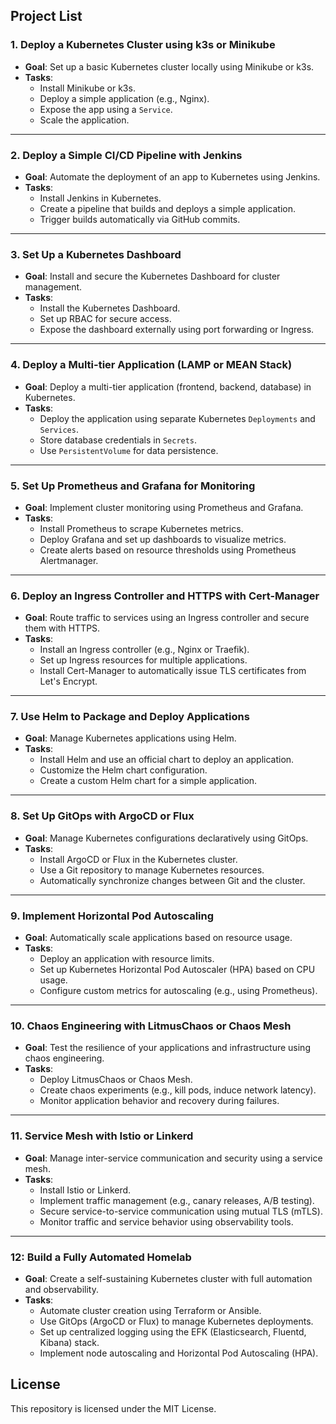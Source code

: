 
## Project List

### 1. Deploy a Kubernetes Cluster using k3s or Minikube
- **Goal**: Set up a basic Kubernetes cluster locally using Minikube or k3s.
- **Tasks**:
  - Install Minikube or k3s.
  - Deploy a simple application (e.g., Nginx).
  - Expose the app using a `Service`.
  - Scale the application.

---

### 2. Deploy a Simple CI/CD Pipeline with Jenkins
- **Goal**: Automate the deployment of an app to Kubernetes using Jenkins.
- **Tasks**:
  - Install Jenkins in Kubernetes.
  - Create a pipeline that builds and deploys a simple application.
  - Trigger builds automatically via GitHub commits.

---

### 3. Set Up a Kubernetes Dashboard
- **Goal**: Install and secure the Kubernetes Dashboard for cluster management.
- **Tasks**:
  - Install the Kubernetes Dashboard.
  - Set up RBAC for secure access.
  - Expose the dashboard externally using port forwarding or Ingress.

---

### 4. Deploy a Multi-tier Application (LAMP or MEAN Stack)
- **Goal**: Deploy a multi-tier application (frontend, backend, database) in Kubernetes.
- **Tasks**:
  - Deploy the application using separate Kubernetes `Deployments` and `Services`.
  - Store database credentials in `Secrets`.
  - Use `PersistentVolume` for data persistence.

---

### 5. Set Up Prometheus and Grafana for Monitoring
- **Goal**: Implement cluster monitoring using Prometheus and Grafana.
- **Tasks**:
  - Install Prometheus to scrape Kubernetes metrics.
  - Deploy Grafana and set up dashboards to visualize metrics.
  - Create alerts based on resource thresholds using Prometheus Alertmanager.

---

### 6. Deploy an Ingress Controller and HTTPS with Cert-Manager
- **Goal**: Route traffic to services using an Ingress controller and secure them with HTTPS.
- **Tasks**:
  - Install an Ingress controller (e.g., Nginx or Traefik).
  - Set up Ingress resources for multiple applications.
  - Install Cert-Manager to automatically issue TLS certificates from Let's Encrypt.

---

### 7. Use Helm to Package and Deploy Applications
- **Goal**: Manage Kubernetes applications using Helm.
- **Tasks**:
  - Install Helm and use an official chart to deploy an application.
  - Customize the Helm chart configuration.
  - Create a custom Helm chart for a simple application.

---

### 8. Set Up GitOps with ArgoCD or Flux
- **Goal**: Manage Kubernetes configurations declaratively using GitOps.
- **Tasks**:
  - Install ArgoCD or Flux in the Kubernetes cluster.
  - Use a Git repository to manage Kubernetes resources.
  - Automatically synchronize changes between Git and the cluster.

---

### 9. Implement Horizontal Pod Autoscaling
- **Goal**: Automatically scale applications based on resource usage.
- **Tasks**:
  - Deploy an application with resource limits.
  - Set up Kubernetes Horizontal Pod Autoscaler (HPA) based on CPU usage.
  - Configure custom metrics for autoscaling (e.g., using Prometheus).

---

### 10. Chaos Engineering with LitmusChaos or Chaos Mesh
- **Goal**: Test the resilience of your applications and infrastructure using chaos engineering.
- **Tasks**:
  - Deploy LitmusChaos or Chaos Mesh.
  - Create chaos experiments (e.g., kill pods, induce network latency).
  - Monitor application behavior and recovery during failures.

---

### 11. Service Mesh with Istio or Linkerd
- **Goal**: Manage inter-service communication and security using a service mesh.
- **Tasks**:
  - Install Istio or Linkerd.
  - Implement traffic management (e.g., canary releases, A/B testing).
  - Secure service-to-service communication using mutual TLS (mTLS).
  - Monitor traffic and service behavior using observability tools.

---

### 12: Build a Fully Automated Homelab
- **Goal**: Create a self-sustaining Kubernetes cluster with full automation and observability.
- **Tasks**:
  - Automate cluster creation using Terraform or Ansible.
  - Use GitOps (ArgoCD or Flux) to manage Kubernetes deployments.
  - Set up centralized logging using the EFK (Elasticsearch, Fluentd, Kibana) stack.
  - Implement node autoscaling and Horizontal Pod Autoscaling (HPA).

## License
This repository is licensed under the MIT License.

<!-- BEGIN_TF_DOCS -->

<!-- END_TF_DOCS -->